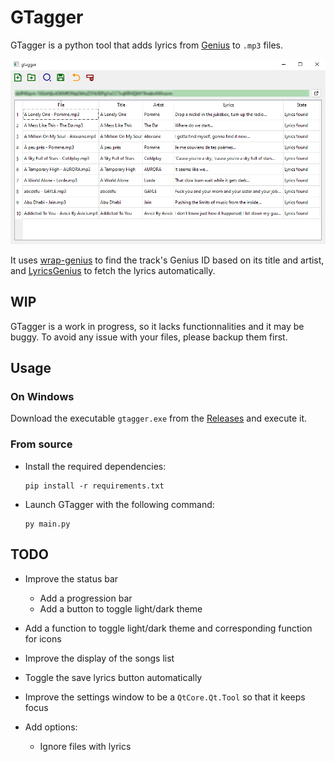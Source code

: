 # GTagger

GTagger is a python tool that adds lyrics from [Genius](https://genius.com/) to `.mp3` files.

![Screenshot of the main window](docs/gtagger.png)

It uses [wrap-genius](https://github.com/fedecalendino/wrap-genius) to find the track's Genius ID based on its title and artist, and [LyricsGenius](https://github.com/johnwmillr/LyricsGenius) to fetch the lyrics automatically.

## WIP

GTagger is a work in progress, so it lacks functionnalities and it may be buggy. To avoid any issue with your files, please backup them first.

## Usage

### On Windows

Download the executable `gtagger.exe` from the [Releases](https://github.com/maelchiotti/GTagger/releases) and execute it.

### From source

- Install the required dependencies:

    ```shell
    pip install -r requirements.txt
    ```

- Launch GTagger with the following command:

    ```shell
    py main.py
    ```

## TODO

- Improve the status bar
  - Add a progression bar
  - Add a button to toggle light/dark theme

- Add a function to toggle light/dark theme and corresponding function for icons

- Improve the display of the songs list

- Toggle the save lyrics button automatically

- Improve the settings window to be a `QtCore.Qt.Tool` so that it keeps focus

- Add options:
  - Ignore files with lyrics
